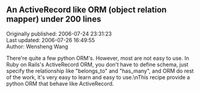 ## An ActiveRecord like ORM (object relation mapper) under 200 lines  
Originally published: 2006-07-24 23:31:23  
Last updated: 2006-07-26 16:49:55  
Author: Wensheng Wang  
  
There're quite a few python ORM's. However, most are not easy to use.  In Ruby on Rails's ActiveRecord ORM, you don't have to define schema, just specify the relationship like "belongs_to" and "has_many", and ORM do rest of the work, it's very easy to learn and easy to use.\nThis recipe provide a python ORM that behave like ActiveRecord.